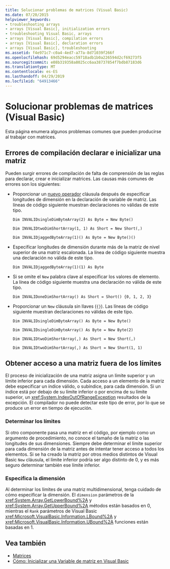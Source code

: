```yaml
---
title: Solucionar problemas de matrices (Visual Basic)
ms.date: 07/20/2015
helpviewer_keywords:
- troubleshooting arrays
- arrays [Visual Basic], initialization errors
- troubleshooting Visual Basic, arrays
- arrays [Visual Basic], compilation errors
- arrays [Visual Basic], declaration errors
- arrays [Visual Basic], troubleshooting
ms.assetid: f4e971c7-c0a4-4ed7-a77a-8d71039f266f
ms.openlocfilehash: 69d5294eacc59718adb1b0a226594d2cf69273f5
ms.sourcegitcommit: e08b319358a8025cc6aa38737854f7bdb87183d6
ms.translationtype: MT
ms.contentlocale: es-ES
ms.lasthandoff: 04/29/2019
ms.locfileid: "64913466"
---
```

# <a name="troubleshooting-arrays-visual-basic"></a>Solucionar problemas de matrices (Visual Basic)
Esta página enumera algunos problemas comunes que pueden producirse al trabajar con matrices.  
  
## <a name="compilation-errors-declaring-and-initializing-an-array"></a>Errores de compilación declarar e inicializar una matriz  
 Pueden surgir errores de compilación de falta de comprensión de las reglas para declarar, crear e inicializar matrices. Las causas más comunes de errores son los siguientes:  
  
- Proporcionar un [nuevo operador](../../../../visual-basic/language-reference/operators/new-operator.md) cláusula después de especificar longitudes de dimensión en la declaración de variable de matriz. Las líneas de código siguiente muestran declaraciones no válidas de este tipo.  
  
     `Dim INVALIDsingleDimByteArray(2) As Byte = New Byte()`  
  
     `Dim INVALIDtwoDimShortArray(1, 1) As Short = New Short(,)`  
  
     `Dim INVALIDjaggedByteArray(1)() As Byte = New Byte()()`  
  
- Especificar longitudes de dimensión durante más de la matriz de nivel superior de una matriz escalonada. La línea de código siguiente muestra una declaración no válida de este tipo.  
  
     `Dim INVALIDjaggedByteArray(1)(1) As Byte`  
  
- Si se omite el `New` palabra clave al especificar los valores de elemento. La línea de código siguiente muestra una declaración no válida de este tipo.  
  
     `Dim INVALIDoneDimShortArray() As Short = Short() {0, 1, 2, 3}`  
  
- Proporcionar un `New` cláusula sin llaves (`{}`). Las líneas de código siguiente muestran declaraciones no válidas de este tipo.  
  
     `Dim INVALIDsingleDimByteArray() As Byte = New Byte()`  
  
     `Dim INVALIDsingleDimByteArray() As Byte = New Byte(2)`  
  
     `Dim INVALIDtwoDimShortArray(,) As Short = New Short(,)`  
  
     `Dim INVALIDtwoDimShortArray(,) As Short = New Short(1, 1)`  
  
## <a name="accessing-an-array-out-of-bounds"></a>Obtener acceso a una matriz fuera de los límites  
 El proceso de inicialización de una matriz asigna un límite superior y un límite inferior para cada dimensión. Cada acceso a un elemento de la matriz debe especificar un índice válido, o subíndice, para cada dimensión. Si un índice está por debajo de su límite inferior o por encima de su límite superior, un <xref:System.IndexOutOfRangeException> resultados de la excepción. El compilador no puede detectar este tipo de error, por lo que se produce un error en tiempo de ejecución.  
  
### <a name="determining-bounds"></a>Determinar los límites  
 Si otro componente pasa una matriz en el código, por ejemplo como un argumento de procedimiento, no conoce el tamaño de la matriz o las longitudes de sus dimensiones. Siempre debe determinar el límite superior para cada dimensión de la matriz antes de intentar tener acceso a todos los elementos. Si se ha creado la matriz por otros medios distintos de Visual Basic `New` cláusula, el límite inferior podría ser algo distinto de 0, y es más seguro determinar también ese límite inferior.  
  
### <a name="specifying-the-dimension"></a>Especifica la dimensión  
 Al determinar los límites de una matriz multidimensional, tenga cuidado de cómo especificar la dimensión. El `dimension` parámetros de la <xref:System.Array.GetLowerBound%2A> y <xref:System.Array.GetUpperBound%2A> métodos están basados en 0, mientras el `Rank` parámetros de Visual Basic <xref:Microsoft.VisualBasic.Information.LBound%2A> y <xref:Microsoft.VisualBasic.Information.UBound%2A> funciones están basadas en 1.  
  
## <a name="see-also"></a>Vea también

- [Matrices](../../../../visual-basic/programming-guide/language-features/arrays/index.md)
- [Cómo: Inicializar una Variable de matriz en Visual Basic](../../../../visual-basic/programming-guide/language-features/arrays/how-to-initialize-an-array-variable.md)
